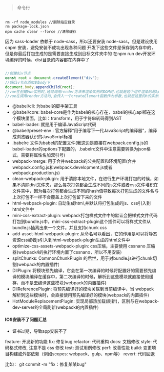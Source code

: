 > 命令行

```shell

rm -rf node_modules //删除指定目录
rm package-lock.json
npm cache clear --force //清除缓存

```

因为 sass-loader 依赖于 node-sass，所以还要安装 node-sass，但是建设使用 cnpm 安装，避免安装不成功出现各种问题
开发下这些文件是保存到内存中的，但是你最后打包生成的是需要直接生成到目标文件夹中的
在npm run dev开发环境编译的时候，dist目录的内容都在内存中了

```javascript

//创建div节点
const root = document.createElement("div");
//将div节点添加到body下
document.body.appendChild(root);
//vue在创建Vue实例时,通过调用render方法来渲染实例的DOM树,也就是这个组件渲染的是App的内容
//vue在调用render方法时,会传入一个createElement函数作为参数,也就是这里的h的实参是createElement函数,然后createElement会以App为参数进行调用

```

- @babel/cli: 为babel的脚手架工具
- @babel/core: babel-core是作为babel的核心存在，babel的核心api都在这个模块里面，比如：transform，用于字符串转码得到AST
- babel-loader: 就是用于编译JavaScript代码
- @babel/preset-env : 官方解释“用于编写下一代JavaScript的编译器”，编译成浏览器认识的JavaScript标准
- .babelrc 文件为babel的配置文件(我这边是直接在webpack.config.js的babel-loader的options下配置的，.babelrc文件中注意需要转换为json格式，需要将属性名加双引号)
- webpack-merge: 用于合并webpack的公共配置和环境配置(合并webpack.config.js和webpack.development.js或者webpack.production.js)
- clean-webpack-plugin: 用于清除本地文件，在进行生产环境打包的时候，如果不清除dist文件夹，那么每次打包都会生成不同的js文件或者css文件堆积在文件夹中，因为每次打包都会生成不同的hash值导致每次打包生成的文件名与上次打包不一样不会覆盖上次打包留下来的文件
- html-webpack-plugin: 自动生成html,并默认将打包生成的js、css引入到html文件中
- mini-css-extract-plugin: webpack打包样式文件中的默认会把样式文件代码打包到bundle.js中，mini-css-extract-plugin这个插件可以将样式文件从bundle.js抽离出来一个文件，并且支持chunk css
- add-asset-html-webpack-plugin: 从命名可以看出，它的作用是可以将静态资源css或者js引入到html-webpack-plugin生成的html文件中
- optimize-css-assets-webpack-plugin: css压缩，主要使用 cssnano 压缩器(webpack4的执行环境内置了cssnano，所以不用安装)
- splitChunks: CommonChunkPlugin 的后世，用于对bundle.js进行chunk切割(webpack的内置插件)
- DllPlugin: 将模块预先编译，它会在第一次编译的时候将配置好的需要预先编译的模块编译在缓存中，第二次编译的时候，解析到这些模块就直接使用缓存，而不是去编译这些模块(webpack的内置插件)
- DllReferencePlugin: 将预先编译好的模块关联到当前编译中，当 webpack 解析到这些模块时，会直接使用预先编译好的模块(webpack的内置插件)
- HotModuleReplacementPlugin: 实现局部热加载(刷新)，区别与在webpack-dev-server的全局刷新(webpack的内置插件)


#### IOS安装不了问题汇总

- 证书过期，导致app安装不了

feature: 开发新的功能
fix: 修复bug
refactor: 代码重构
docs: 文档修改
style: 代码格式修改, 注意不是 css 修改
test: 测试用例修改
perf: 改善性能
build: 变更项目构建或外部依赖（例如scopes: webpack、gulp、npm等）
revert: 代码回退

比如：
git commit -m "fix：修复某某bug"

